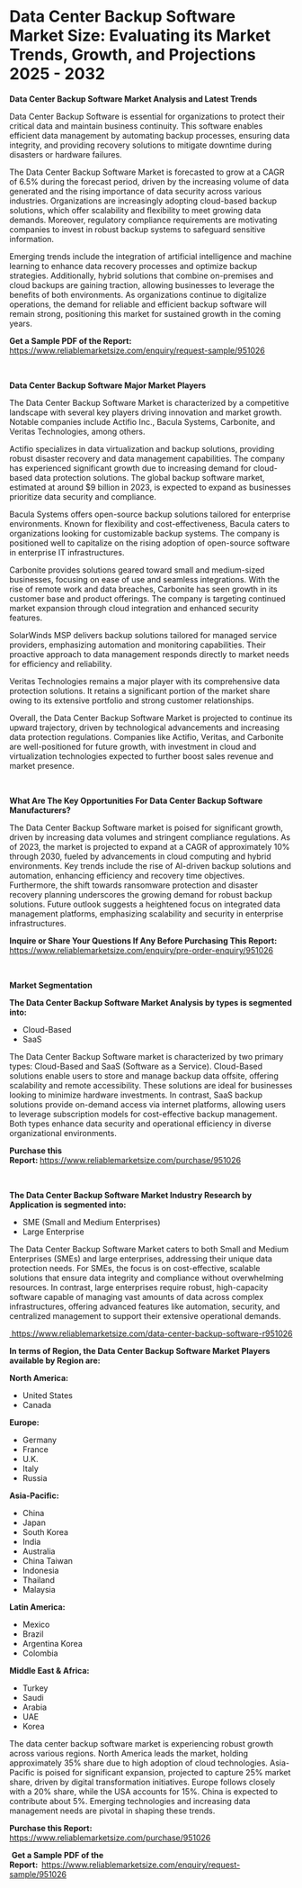 <p><h1>Data Center Backup Software Market Size: Evaluating its Market Trends, Growth, and Projections 2025 - 2032</h1></p><p><strong>Data Center Backup Software Market Analysis and Latest Trends</strong></p>
<p><p>Data Center Backup Software is essential for organizations to protect their critical data and maintain business continuity. This software enables efficient data management by automating backup processes, ensuring data integrity, and providing recovery solutions to mitigate downtime during disasters or hardware failures.</p><p>The Data Center Backup Software Market is forecasted to grow at a CAGR of 6.5% during the forecast period, driven by the increasing volume of data generated and the rising importance of data security across various industries. Organizations are increasingly adopting cloud-based backup solutions, which offer scalability and flexibility to meet growing data demands. Moreover, regulatory compliance requirements are motivating companies to invest in robust backup systems to safeguard sensitive information. </p><p>Emerging trends include the integration of artificial intelligence and machine learning to enhance data recovery processes and optimize backup strategies. Additionally, hybrid solutions that combine on-premises and cloud backups are gaining traction, allowing businesses to leverage the benefits of both environments. As organizations continue to digitalize operations, the demand for reliable and efficient backup software will remain strong, positioning this market for sustained growth in the coming years.</p></p>
<p><strong>Get a Sample PDF of the Report:&nbsp;</strong> <a href="https://www.reliablemarketsize.com/enquiry/request-sample/951026?utm_campaign=1840&utm_medium=2&utm_source=Github&utm_content=ia&utm_term=18042025&utm_id=data-center-backup-software">https://www.reliablemarketsize.com/enquiry/request-sample/951026</a></p>
<p>&nbsp;</p>
<p><strong>Data Center Backup Software Major Market Players</strong></p>
<p><p>The Data Center Backup Software Market is characterized by a competitive landscape with several key players driving innovation and market growth. Notable companies include Actifio Inc., Bacula Systems, Carbonite, and Veritas Technologies, among others.</p><p>Actifio specializes in data virtualization and backup solutions, providing robust disaster recovery and data management capabilities. The company has experienced significant growth due to increasing demand for cloud-based data protection solutions. The global backup software market, estimated at around $9 billion in 2023, is expected to expand as businesses prioritize data security and compliance.</p><p>Bacula Systems offers open-source backup solutions tailored for enterprise environments. Known for flexibility and cost-effectiveness, Bacula caters to organizations looking for customizable backup systems. The company is positioned well to capitalize on the rising adoption of open-source software in enterprise IT infrastructures.</p><p>Carbonite provides solutions geared toward small and medium-sized businesses, focusing on ease of use and seamless integrations. With the rise of remote work and data breaches, Carbonite has seen growth in its customer base and product offerings. The company is targeting continued market expansion through cloud integration and enhanced security features.</p><p>SolarWinds MSP delivers backup solutions tailored for managed service providers, emphasizing automation and monitoring capabilities. Their proactive approach to data management responds directly to market needs for efficiency and reliability.</p><p>Veritas Technologies remains a major player with its comprehensive data protection solutions. It retains a significant portion of the market share owing to its extensive portfolio and strong customer relationships.</p><p>Overall, the Data Center Backup Software Market is projected to continue its upward trajectory, driven by technological advancements and increasing data protection regulations. Companies like Actifio, Veritas, and Carbonite are well-positioned for future growth, with investment in cloud and virtualization technologies expected to further boost sales revenue and market presence.</p></p>
<p>&nbsp;</p>
<p><strong>What Are The Key Opportunities For Data Center Backup Software Manufacturers?</strong></p>
<p><p>The Data Center Backup Software market is poised for significant growth, driven by increasing data volumes and stringent compliance regulations. As of 2023, the market is projected to expand at a CAGR of approximately 10% through 2030, fueled by advancements in cloud computing and hybrid environments. Key trends include the rise of AI-driven backup solutions and automation, enhancing efficiency and recovery time objectives. Furthermore, the shift towards ransomware protection and disaster recovery planning underscores the growing demand for robust backup solutions. Future outlook suggests a heightened focus on integrated data management platforms, emphasizing scalability and security in enterprise infrastructures.</p></p>
<p><strong>Inquire or Share Your Questions If Any Before Purchasing This Report:</strong> <a href="https://www.reliablemarketsize.com/enquiry/pre-order-enquiry/951026?utm_campaign=1840&utm_medium=2&utm_source=Github&utm_content=ia&utm_term=18042025&utm_id=data-center-backup-software">https://www.reliablemarketsize.com/enquiry/pre-order-enquiry/951026</a></p>
<p>&nbsp;</p>
<p><strong>Market Segmentation</strong></p>
<p><strong>The Data Center Backup Software Market Analysis by types is segmented into:</strong></p>
<p><ul><li>Cloud-Based</li><li>SaaS</li></ul></p>
<p><p>The Data Center Backup Software market is characterized by two primary types: Cloud-Based and SaaS (Software as a Service). Cloud-Based solutions enable users to store and manage backup data offsite, offering scalability and remote accessibility. These solutions are ideal for businesses looking to minimize hardware investments. In contrast, SaaS backup solutions provide on-demand access via internet platforms, allowing users to leverage subscription models for cost-effective backup management. Both types enhance data security and operational efficiency in diverse organizational environments.</p></p>
<p><strong>Purchase this Report:&nbsp;</strong><a href="https://www.reliablemarketsize.com/purchase/951026?utm_campaign=1840&utm_medium=2&utm_source=Github&utm_content=ia&utm_term=18042025&utm_id=data-center-backup-software">https://www.reliablemarketsize.com/purchase/951026</a></p>
<p>&nbsp;</p>
<p><strong>The Data Center Backup Software Market Industry Research by Application is segmented into:</strong></p>
<p><ul><li>SME (Small and Medium Enterprises)</li><li>Large Enterprise</li></ul></p>
<p><p>The Data Center Backup Software Market caters to both Small and Medium Enterprises (SMEs) and large enterprises, addressing their unique data protection needs. For SMEs, the focus is on cost-effective, scalable solutions that ensure data integrity and compliance without overwhelming resources. In contrast, large enterprises require robust, high-capacity software capable of managing vast amounts of data across complex infrastructures, offering advanced features like automation, security, and centralized management to support their extensive operational demands.</p></p>
<p><a href="https://www.reliablemarketsize.com/data-center-backup-software-r951026?utm_campaign=1840&utm_medium=2&utm_source=Github&utm_content=ia&utm_term=18042025&utm_id=data-center-backup-software">&nbsp;https://www.reliablemarketsize.com/data-center-backup-software-r951026</a></p>
<p><strong>In terms of Region, the Data Center Backup Software Market Players available by Region are:</strong></p>
<p>
    <p> <strong> North America: </strong>
        <ul>
            <li>United States</li>
            <li>Canada</li>
        </ul>
        </p> 
    <p> <strong> Europe: </strong>
        <ul>
            <li>Germany</li>
            <li>France</li>
            <li>U.K.</li>
            <li>Italy</li>
            <li>Russia</li>
        </ul>
        </p> 
    <p> <strong> Asia-Pacific: </strong>
        <ul>
            <li>China</li>
            <li>Japan</li>
            <li>South Korea</li>
            <li>India</li>
            <li>Australia</li>
            <li>China Taiwan</li>
            <li>Indonesia</li>
            <li>Thailand</li>
            <li>Malaysia</li>
        </ul>
        </p> 
    <p> <strong> Latin America: </strong>
        <ul>
            <li>Mexico</li>
            <li>Brazil</li>
            <li>Argentina Korea</li>
            <li>Colombia</li>
        </ul>
        </p> 
    <p> <strong> Middle East & Africa: </strong>
        <ul>
            <li>Turkey</li>
            <li>Saudi</li>
            <li>Arabia</li>
            <li>UAE</li>
            <li>Korea</li>
        </ul>
    </p>
    </p>
<p><p>The data center backup software market is experiencing robust growth across various regions. North America leads the market, holding approximately 35% share due to high adoption of cloud technologies. Asia-Pacific is poised for significant expansion, projected to capture 25% market share, driven by digital transformation initiatives. Europe follows closely with a 20% share, while the USA accounts for 15%. China is expected to contribute about 5%. Emerging technologies and increasing data management needs are pivotal in shaping these trends.</p></p>
<p><strong>Purchase this Report: </strong><a href="https://www.reliablemarketsize.com/purchase/951026?utm_campaign=1840&utm_medium=2&utm_source=Github&utm_content=ia&utm_term=18042025&utm_id=data-center-backup-software">https://www.reliablemarketsize.com/purchase/951026</a></p>
<p>&nbsp;<strong>Get a Sample PDF of the Report:&nbsp;&nbsp;</strong><a href="https://www.reliablemarketsize.com/enquiry/request-sample/951026?utm_campaign=1840&utm_medium=2&utm_source=Github&utm_content=ia&utm_term=18042025&utm_id=data-center-backup-software">https://www.reliablemarketsize.com/enquiry/request-sample/951026</a></p>
<p><strong></strong></p>
<p><p></p><p></p><p></p></p>